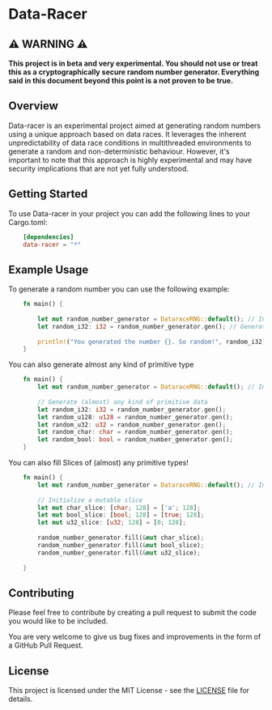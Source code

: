# Data-Racer

## ⚠️ WARNING ⚠️
**This project is in beta and very experimental. You should not use or treat this as a cryptographically secure random number generator.
Everything said in this document beyond this point is a not proven to be true.**

## Overview
Data-racer is an experimental project aimed at generating random numbers using a unique approach based on data races. It leverages the inherent unpredictability of data race conditions in multithreaded environments to generate a random and non-deterministic behaviour. However, it's important to note that this approach is highly experimental and may have security implications that are not yet fully understood.

## Getting Started
To use Data-racer in your project you can add the following lines to your Cargo.toml:

```toml
    [dependencies]
    data-racer = "*"
```

## Example Usage
To generate a random number you can use the following example:
```rust
    fn main() {
    
        let mut random_number_generator = DataraceRNG::default(); // Initialize the random number generator and make it mutable
        let random_i32: i32 = random_number_generator.gen(); // Generate a random i32
    
        println!("You generated the number {}. So random!", random_i32);
    }
```

You can also generate almost any kind of primitive type

```rust
    fn main() {
        let mut random_number_generator = DataraceRNG::default(); // Initialize the random number generator and make it mutable
    
        // Generate (almost) any kind of primitive data
        let random_i32: i32 = random_number_generator.gen();
        let random_u128: u128 = random_number_generator.gen();
        let random_u32: u32 = random_number_generator.gen();
        let random_char: char = random_number_generator.gen();
        let random_bool: bool = random_number_generator.gen();
    }
```

You can also fill Slices of (almost) any primitive types!
```rust
    fn main() {
        let mut random_number_generator = DataraceRNG::default(); // Initialize the random number generator and make it mutable
    
        // Initialize a mutable slice
        let mut char_slice: [char; 128] = ['a'; 128];
        let mut bool_slice: [bool; 128] = [true; 128];
        let mut u32_slice: [u32; 128] = [0; 128];
    
        random_number_generator.fill(&mut char_slice);
        random_number_generator.fill(&mut bool_slice);
        random_number_generator.fill(&mut u32_slice);
    
    }
```

## Contributing
Please feel free to contribute by creating a pull request to submit the code you would like to be included.

You are very welcome to give us bug fixes and improvements in the form of a GitHub Pull Request.

## License
This project is licensed under the MIT License - see the [LICENSE]() file for details.

